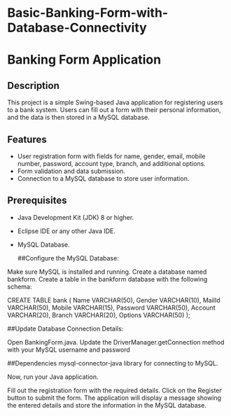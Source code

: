 # Basic-Banking-Form-with-Database-Connectivity
# Banking Form Application

## Description

This project is a simple Swing-based Java application for registering users to a bank system. Users can fill out a form with their personal information, and the data is then stored in a MySQL database.

## Features

- User registration form with fields for name, gender, email, mobile number, password, account type, branch, and additional options.
- Form validation and data submission.
- Connection to a MySQL database to store user information.

## Prerequisites

- Java Development Kit (JDK) 8 or higher.
- Eclipse IDE or any other Java IDE.
- MySQL Database.

  ##Configure the MySQL Database:

Make sure MySQL is installed and running.
Create a database named bankform.
Create a table in the bankform database with the following schema:

CREATE TABLE bank (
    Name VARCHAR(50),
    Gender VARCHAR(10),
    MailId VARCHAR(50),
    Mobile VARCHAR(15),
    Password VARCHAR(50),
    Account VARCHAR(20),
    Branch VARCHAR(20),
    Options VARCHAR(50)
);

##Update Database Connection Details:

Open BankingForm.java.
Update the DriverManager.getConnection method with your MySQL username and password

##Dependencies
mysql-connector-java library for connecting to MySQL.

Now, run your Java application.

Fill out the registration form with the required details.
Click on the Register button to submit the form.
The application will display a message showing the entered details and store the information in the MySQL database.


